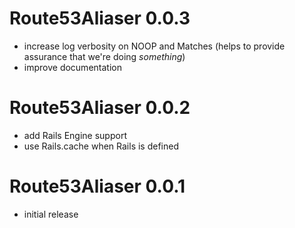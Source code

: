 # Route53Aliaser 0.0.3
- increase log verbosity on NOOP and Matches (helps to provide assurance that
  we're doing *something*)
- improve documentation

# Route53Aliaser 0.0.2
- add Rails Engine support
- use Rails.cache when Rails is defined

# Route53Aliaser 0.0.1
- initial release
